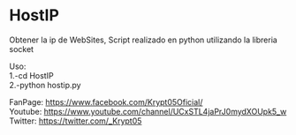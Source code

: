 # HostIP
Obtener la ip de WebSites, Script realizado en python utilizando la libreria socket

Uso:<br/>
1.-cd HostIP <br/>
2.-python hostip.py
</br>

FanPage: https://www.facebook.com/Krypt05Oficial/<br>
Youtube: https://www.youtube.com/channel/UCxSTL4jaPrJ0mydXOUpk5_w<br>
Twitter: https://twitter.com/_Krypt05
